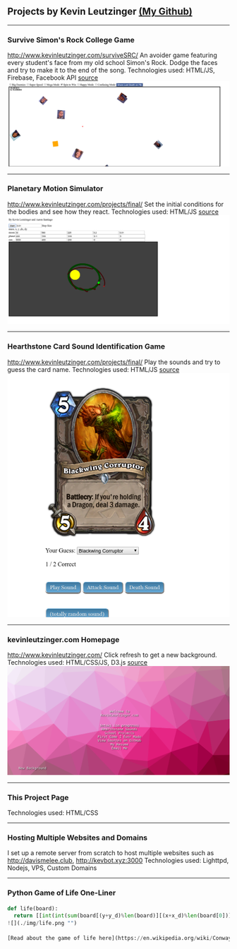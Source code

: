 ## Projects by Kevin Leutzinger [(My Github)](https://github.com/kleutzinger/kleutzinger.github.io/)
***
### Survive Simon's Rock College Game
http://www.kevinleutzinger.com/surviveSRC/
An avoider game featuring every student's face from my old school Simon's Rock. Dodge the faces and try to make it to the end of the song.
Technologies used: HTML/JS, Firebase, Facebook API
[source](https://github.com/kleutzinger/kleutzinger.github.io/tree/master/surviveSRC)
![](./img/src.png "")

***

### Planetary Motion Simulator
http://www.kevinleutzinger.com/projects/final/
Set the initial conditions for the bodies and see how they react.
Technologies used: HTML/JS
[source](https://github.com/kleutzinger/kleutzinger.github.io/tree/master/projects/final)
![](./img/planet.png "")

***

### Hearthstone Card Sound Identification Game
http://www.kevinleutzinger.com/projects/final/
Play the sounds and try to guess the card name.
Technologies used: HTML/JS
[source](https://github.com/kleutzinger/kleutzinger.github.io/tree/master/hearth)
![](./img/hs.png "")

***

### kevinleutzinger.com Homepage
http://www.kevinleutzinger.com/
Click refresh to get a new background.
Technologies used: HTML/CSS/JS, D3.js
[source](https://github.com/kleutzinger/kleutzinger.github.io/blob/master/index.html)
![](./img/kevinleutzinger.png "")

***

### This Project Page
Technologies used: HTML/CSS

***

### Hosting Multiple Websites and Domains
I set up a remote server from scratch to host multiple websites such as http://davismelee.club, http://kevbot.xyz:3000
Technologies used: Lighttpd, Nodejs, VPS, Custom Domains

***

### Python Game of Life One-Liner
```python
def life(board):
  return [[int(int(sum(board[(y+y_d)%len(board)][(x+x_d)%len(board[0])] for y_d in range(-1,2) for x_d in range(-1,2)))+val*9 in (3,12,13)) for x, val  in enumerate(row)] for y, row in enumerate(board)]```
![](./img/life.png "")

[Read about the game of life here](https://en.wikipedia.org/wiki/Conway%27s_Game_of_Life)
